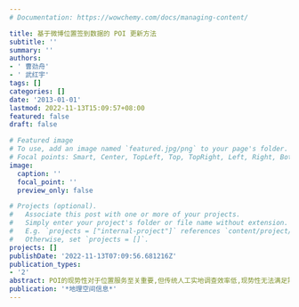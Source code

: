 ```yaml
---
# Documentation: https://wowchemy.com/docs/managing-content/

title: 基于微博位置签到数据的 POI 更新方法
subtitle: ''
summary: ''
authors:
- ' 曹劲舟'
- ' 武红宇'
tags: []
categories: []
date: '2013-01-01'
lastmod: 2022-11-13T15:09:57+08:00
featured: false
draft: false

# Featured image
# To use, add an image named `featured.jpg/png` to your page's folder.
# Focal points: Smart, Center, TopLeft, Top, TopRight, Left, Right, BottomLeft, Bottom, BottomRight.
image:
  caption: ''
  focal_point: ''
  preview_only: false

# Projects (optional).
#   Associate this post with one or more of your projects.
#   Simply enter your project's folder or file name without extension.
#   E.g. `projects = ["internal-project"]` references `content/project/deep-learning/index.md`.
#   Otherwise, set `projects = []`.
projects: []
publishDate: '2022-11-13T07:09:56.681216Z'
publication_types:
- '2'
abstract: POI的现势性对于位置服务至关重要,但传统人工实地调查效率低,现势性无法满足需求.以当前用户参与数众多的微博社交网络为数据平台,提出了一种基于微博位置签到数据的POI更新方法.首先,对微博位置签到数据进行预处理,剔除语义与空间位置不一致的噪声点,在此基础上提出一种基于RANSAC算法的位置签到数据集地理配准方法,实现位置签到数据与已有地理数据库的可靠配准;然后,将位置签到数据集与已有POI数据库进行空间分析与匹配建模,对匹配不成功的位置签到数据进行有效性验证,提取有效新增数据入库用以更新POI;最后,以武汉市的街旁网位置签到数据进行POI更新实验,能够有效地发现新增POI和消失POI,为POI快速高效更新提供了全新的方式.
publication: '*地理空间信息*'
---
```

